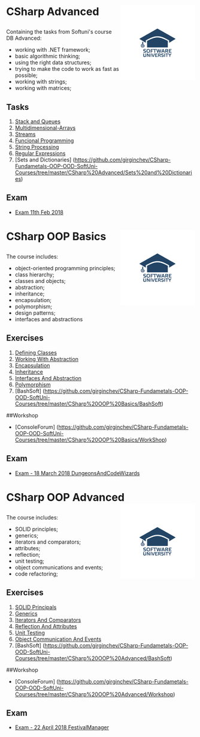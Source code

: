 # <p align="left">CSharp Advanced<a href="https://softuni.bg/trainings/1841/csharp-advanced-january-2018"><img src="https://github.com/girginchev/SoftUni-Courses/blob/master/ProgrammingBasics/Exam_20170319/Bills/bin/Debug/softUniLogo.png" alt="Softuni logo" width="200" align="right"></a><p>

Containing the tasks from Softuni's course DB Advanced:
- working with .NET framework;
- basic algorithmic thinking;
- using the right data structures;
- trying to make the code to work as fast as possible;
- working with strings;
- working with matrices;

## Tasks

1. [Stack and Queues](https://github.com/girginchev/CSharp-Fundametals-OOP-OOD-SoftUni-Courses/tree/master/CSharp%20Advanced/01.Stacks-and-Queues)
2. [Multidimensional-Arrays](https://github.com/girginchev/CSharp-Fundametals-OOP-OOD-SoftUni-Courses/tree/master/CSharp%20Advanced/02.Multidimensional-Arrays)
3. [Streams](https://github.com/girginchev/CSharp-Fundametals-OOP-OOD-SoftUni-Courses/tree/master/CSharp%20Advanced/03.%20Streams)
4. [Funcional Programming](https://github.com/girginchev/CSharp-Fundametals-OOP-OOD-SoftUni-Courses/tree/master/CSharp%20Advanced/04.%20Functional-Programming)
5. [String Processing](https://github.com/girginchev/CSharp-Fundametals-OOP-OOD-SoftUni-Courses/tree/master/CSharp%20Advanced/Manual%20String%20Processing)
6. [Regular Expressions](https://github.com/girginchev/CSharp-Fundametals-OOP-OOD-SoftUni-Courses/tree/master/CSharp%20Advanced/Regular%20Expressions)
7. [Sets and Dictionaries] (https://github.com/girginchev/CSharp-Fundametals-OOP-OOD-SoftUni-Courses/tree/master/CSharp%20Advanced/Sets%20and%20Dictionaries)

## Exam

* [Exam 11th Feb 2018](https://github.com/girginchev/CSharp-Fundametals-OOP-OOD-SoftUni-Courses/tree/master/CSharp%20Advanced/MyExam-20180211)



# <p align="left">CSharp OOP Basics<a href="https://softuni.bg/trainings/1842/csharp-oop-basics-february-2018"><img src="https://github.com/girginchev/SoftUni-Courses/blob/master/ProgrammingBasics/Exam_20170319/Bills/bin/Debug/softUniLogo.png" alt="Softuni logo" width="200" align="right"></a><p>


The course includes:
- object-oriented programming principles;
- class hierarchy;
- classes and objects;
- abstraction;
- inheritance;
- encapsulation;
- polymorphism;
- design patterns;
- interfaces and abstractions

## Exercises
1. [Defining Classes](https://github.com/girginchev/CSharp-Fundametals-OOP-OOD-SoftUni-Courses/tree/master/CSharp%20OOP%20Basics/01.DefiningClasses)
2. [Working With Abstraction](https://github.com/girginchev/CSharp-Fundametals-OOP-OOD-SoftUni-Courses/tree/master/CSharp%20OOP%20Basics/02.WorkingWithAbstraction)
3. [Encapsulation](https://github.com/girginchev/CSharp-Fundametals-OOP-OOD-SoftUni-Courses/tree/master/CSharp%20OOP%20Basics/03.Encapsulation)
4. [Inheritance](https://github.com/girginchev/CSharp-Fundametals-OOP-OOD-SoftUni-Courses/tree/master/CSharp%20OOP%20Basics/04.Inheritance)
5. [Interfaces And Abstraction](https://github.com/girginchev/CSharp-Fundametals-OOP-OOD-SoftUni-Courses/tree/master/CSharp%20OOP%20Basics/05.InterfacesAndAbstraction)
6. [Polymorphism](https://github.com/girginchev/CSharp-Fundametals-OOP-OOD-SoftUni-Courses/tree/master/CSharp%20OOP%20Basics/06.Polymorphism)
7. [BashSoft] (https://github.com/girginchev/CSharp-Fundametals-OOP-OOD-SoftUni-Courses/tree/master/CSharp%20OOP%20Basics/BashSoft)

##Workshop
* [ConsoleForum] (https://github.com/girginchev/CSharp-Fundametals-OOP-OOD-SoftUni-Courses/tree/master/CSharp%20OOP%20Basics/WorkShop)

## Exam

* [Exam - 18 March 2018 DungeonsAndCodeWizards](https://github.com/girginchev/CSharp-Fundametals-OOP-OOD-SoftUni-Courses/tree/master/CSharp%20OOP%20Basics/MyExam-20180318)



# <p align="left">CSharp OOP Advanced<a href="https://softuni.bg/trainings/1843/csharp-oop-advanced-march-2018"><img src="https://github.com/girginchev/SoftUni-Courses/blob/master/ProgrammingBasics/Exam_20170319/Bills/bin/Debug/softUniLogo.png" alt="Softuni logo" width="200" align="right"></a><p>


The course includes:
- SOLID principles;
- generics;
- iterators and comparators;
- attributes;
- reflection;
- unit testing;
- object communications and events;
- code refactoring;

## Exercises
1. [SOLID Principals](https://github.com/girginchev/CSharp-Fundametals-OOP-OOD-SoftUni-Courses/tree/master/CSharp%20OOP%20Advanced/01.SOLID)
2. [Generics](https://github.com/girginchev/CSharp-Fundametals-OOP-OOD-SoftUni-Courses/tree/master/CSharp%20OOP%20Advanced/02.Generics)
3. [Iterators And Comparators](https://github.com/girginchev/CSharp-Fundametals-OOP-OOD-SoftUni-Courses/tree/master/CSharp%20OOP%20Advanced/03.IteratorsAndComparators)
4. [Reflection And Attributes](https://github.com/girginchev/CSharp-Fundametals-OOP-OOD-SoftUni-Courses/tree/master/CSharp%20OOP%20Advanced/04.ReflectionAndAttributes)
5. [Unit Testing](https://github.com/girginchev/CSharp-Fundametals-OOP-OOD-SoftUni-Courses/tree/master/CSharp%20OOP%20Advanced/05.UnitTesting)
6. [Object Communication And Events](https://github.com/girginchev/CSharp-Fundametals-OOP-OOD-SoftUni-Courses/tree/master/CSharp%20OOP%20Advanced/06.ObjectCommunicationAndEvents)
7. [BashSoft] (https://github.com/girginchev/CSharp-Fundametals-OOP-OOD-SoftUni-Courses/tree/master/CSharp%20OOP%20Advanced/BashSoft)

##Workshop
* [ConsoleForum] (https://github.com/girginchev/CSharp-Fundametals-OOP-OOD-SoftUni-Courses/tree/master/CSharp%20OOP%20Advanced/Workshop)

## Exam

* [Exam - 22 April 2018 FestivalManager](https://github.com/girginchev/CSharp-Fundametals-OOP-OOD-SoftUni-Courses/tree/master/CSharp%20OOP%20Advanced/MyExam-20180422)

